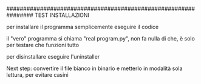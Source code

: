 ################################################################
TEST INSTALLAZIONI

per installare il programma semplicemente eseguire il codice

il "vero" programma si chiama "real program.py", non fa nulla di che, è solo per testare
che funzioni tutto

per disinstallare eseguire l'uninstaller

Next step: convertire il file bianco in binario e metterlo in modalità sola lettura, per 
evitare casini
